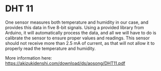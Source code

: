 # DHT 11 

One sensor measures both temperature and humidity in our case, and provides this data in five 8-bit signals. Using a provided library from Arduino, it will automatically process the data, and all we will have to do is calibrate the sensor to ensure proper values and readings. This sensor should not receive more than 2.5 mA of current, as that will not allow it to properly read the temperature and humidity.

More information here:
https://akizukidenshi.com/download/ds/aosong/DHT11.pdf
